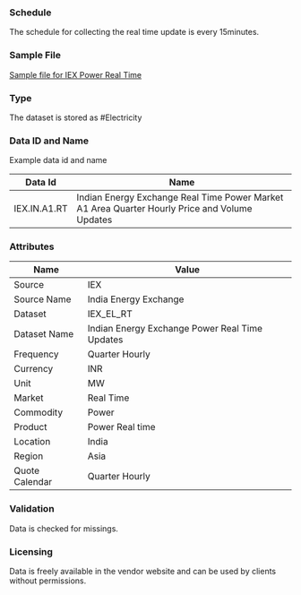### Schedule

The schedule for collecting the real time update is every 15minutes.

### Sample File

[Sample file for IEX Power Real Time](pathname:///file-samples/IEX_RTMPriceVolume_17Oct.txt)

### Type

The dataset is stored as #Electricity

### Data ID and Name

Example data id and name

|**Data Id**|**Name**|
|-|-|
|IEX.IN.A1.RT|Indian Energy Exchange Real Time Power Market A1 Area Quarter Hourly Price and Volume Updates|

### Attributes

|Name|Value|
|-|-|
|Source|IEX|
|Source Name|India Energy Exchange|
|Dataset|IEX_EL_RT|
|Dataset Name|Indian Energy Exchange Power Real Time Updates|
|Frequency|Quarter Hourly|
|Currency|INR|
|Unit|MW|
|Market|Real Time|
|Commodity|Power|
|Product|Power Real time|
|Location|India|
|Region|Asia|
|Quote Calendar|Quarter Hourly|


### Validation

Data is checked for missings. 

### Licensing

Data is freely available in the vendor website and can be used by clients without permissions.